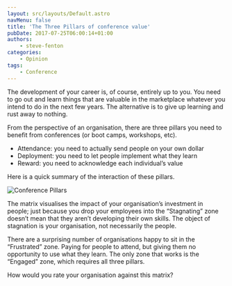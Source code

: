 ```yaml
---
layout: src/layouts/Default.astro
navMenu: false
title: 'The Three Pillars of conference value'
pubDate: 2017-07-25T06:00:14+01:00
authors:
    - steve-fenton
categories:
    - Opinion
tags:
    - Conference
---
```


The development of your career is, of course, entirely up to you. You need to go out and learn things that are valuable in the marketplace whatever you intend to do in the next few years. The alternative is to give up learning and rust away to nothing.

From the perspective of an organisation, there are three pillars you need to benefit from conferences (or boot camps, workshops, etc).

- Attendance: you need to actually send people on your own dollar
- Deployment: you need to let people implement what they learn
- Reward: you need to acknowledge each individual’s value

Here is a quick summary of the interaction of these pillars.

![Conference Pillars](/img/2017/07/conference-pillars-1.png)

The matrix visualises the impact of your organisation’s investment in people; just because you drop your employees into the “Stagnating” zone doesn’t mean that they aren’t developing their own skills. The object of stagnation is your organisation, not necessarily the people.

There are a surprising number of organisations happy to sit in the “Frustrated” zone. Paying for people to attend, but giving them no opportunity to use what they learn. The only zone that works is the “Engaged” zone, which requires all three pillars.

How would you rate your organisation against this matrix?